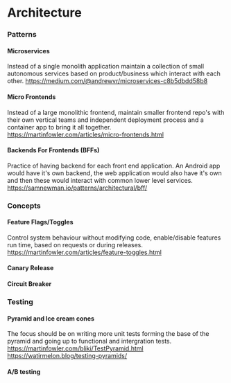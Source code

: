 
# Architecture

### Patterns

#### Microservices

Instead of a single monolith application maintain a collection of small autonomous services based on product/business which interact with each other.
https://medium.com/@andrewvr/microservices-c8b5dbdd58b8

#### Micro Frontends

Instead of a large monolithic frontend, maintain smaller frontend repo's with their own vertical teams and independent deployment process and a container app to bring it all together.
https://martinfowler.com/articles/micro-frontends.html

#### Backends For Frontends (BFFs)

Practice of having backend for each front end application. An Android app would have it's own backend, the web application would also have it's own and then these would interact with common lower level services.
https://samnewman.io/patterns/architectural/bff/


### Concepts

#### Feature Flags/Toggles
Control system behaviour without modifying code, enable/disable features run time, based on requests or during releases.
https://martinfowler.com/articles/feature-toggles.html


#### Canary Release

#### Circuit Breaker


### Testing

#### Pyramid and Ice cream cones

The focus should be on writing more unit tests forming the base of the pyramid and going up to functional and intergration tests.
https://martinfowler.com/bliki/TestPyramid.html
https://watirmelon.blog/testing-pyramids/

#### A/B testing

